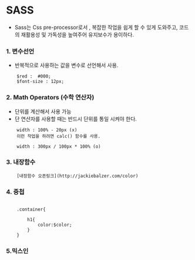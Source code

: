 # SASS

- Sass는 Css pre-processor로서 , 복잡한 작업을 쉽게 할 수 있게 도와주고, 코드의 재활용성 및 가독성을 높여주어 유지보수가 용이하다.

### 1. 변수선언

- 반복적으로 사용하는 값을 변수로 선언해서 사용.

```
    $red :  #000;
    $font-size : 12px;

```

### 2. Math Operators (수학 연산자)

- 단위를 계산해서 사용 가능
- 단 연산자를 사용할 때는 반드시 단위를 통일 시켜야 한다.
```
    width : 100% - 20px (x)
    이런 작업을 하려면 calc() 함수를 사용.

```

```
    width : 300px / 100px * 100% (o)

```

### 3. 내장함수

```
    [내장함수 오픈링크](http://jackiebalzer.com/color)

```

### 4. 중첩

```

    .container{
        
        h1{
            color:$color;
        }
    }

```


### 5.믹스인

```